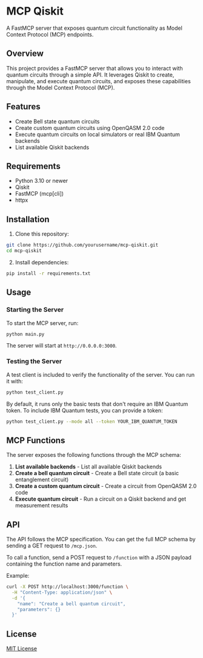 # MCP Qiskit 

A FastMCP server that exposes quantum circuit functionality as Model Context Protocol (MCP) endpoints.

## Overview

This project provides a FastMCP server that allows you to interact with quantum circuits through a simple API. It leverages Qiskit to create, manipulate, and execute quantum circuits, and exposes these capabilities through the Model Context Protocol (MCP).

## Features

- Create Bell state quantum circuits
- Create custom quantum circuits using OpenQASM 2.0 code
- Execute quantum circuits on local simulators or real IBM Quantum backends
- List available Qiskit backends

## Requirements

- Python 3.10 or newer
- Qiskit
- FastMCP (mcp[cli])
- httpx

## Installation

1. Clone this repository:

```bash
git clone https://github.com/yourusername/mcp-qiskit.git
cd mcp-qiskit
```

2. Install dependencies:

```bash
pip install -r requirements.txt
```

## Usage

### Starting the Server

To start the MCP server, run:

```bash
python main.py
```

The server will start at `http://0.0.0.0:3000`.

### Testing the Server

A test client is included to verify the functionality of the server. You can run it with:

```bash
python test_client.py
```

By default, it runs only the basic tests that don't require an IBM Quantum token. To include IBM Quantum tests, you can provide a token:

```bash
python test_client.py --mode all --token YOUR_IBM_QUANTUM_TOKEN
```

## MCP Functions

The server exposes the following functions through the MCP schema:

1. **List available backends** - List all available Qiskit backends
2. **Create a bell quantum circuit** - Create a Bell state circuit (a basic entanglement circuit)
3. **Create a custom quantum circuit** - Create a circuit from OpenQASM 2.0 code
4. **Execute quantum circuit** - Run a circuit on a Qiskit backend and get measurement results

## API

The API follows the MCP specification. You can get the full MCP schema by sending a GET request to `/mcp.json`.

To call a function, send a POST request to `/function` with a JSON payload containing the function name and parameters.

Example:

```bash
curl -X POST http://localhost:3000/function \
  -H "Content-Type: application/json" \
  -d '{
    "name": "Create a bell quantum circuit",
    "parameters": {}
  }'
```

## License

[MIT License](LICENSE)